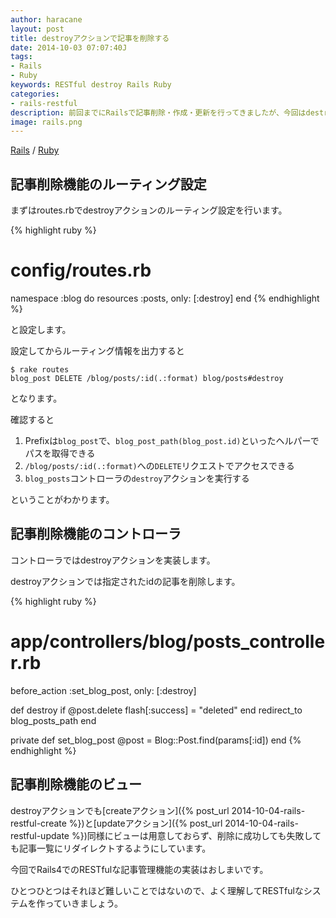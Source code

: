```yaml
---
author: haracane
layout: post
title: destroyアクションで記事を削除する
date: 2014-10-03 07:07:40J
tags:
- Rails
- Ruby
keywords: RESTful destroy Rails Ruby
categories:
- rails-restful
description: 前回までにRailsで記事削除・作成・更新を行ってきましたが、今回はdestroyアクションでRESTfulに記事データを削除します。
image: rails.png
---
```

<!-- tag_links -->
[Rails](/tags/rails/) / [Ruby](/tags/ruby/)

<!-- content -->
## 記事削除機能のルーティング設定

まずはroutes.rbでdestroyアクションのルーティング設定を行います。

{% highlight ruby %}
# config/routes.rb
namespace :blog do
  resources :posts, only: [:destroy]
end
{% endhighlight %}

と設定します。

設定してからルーティング情報を出力すると

    $ rake routes
    blog_post DELETE /blog/posts/:id(.:format) blog/posts#destroy

となります。

確認すると

1. Prefixは`blog_post`で、`blog_post_path(blog_post.id)`といったヘルパーでパスを取得できる
2. `/blog/posts/:id(.:format)`への`DELETE`リクエストでアクセスできる
3. `blog_posts`コントローラの`destroy`アクションを実行する

ということがわかります。

## 記事削除機能のコントローラ

コントローラではdestroyアクションを実装します。

destroyアクションでは指定されたidの記事を削除します。

{% highlight ruby %}
# app/controllers/blog/posts_controller.rb
before_action :set_blog_post, only: [:destroy]

def destroy
  if @post.delete
    flash[:success] = "deleted"
  end
  redirect_to blog_posts_path
end

private
  def set_blog_post
    @post = Blog::Post.find(params[:id])
  end
{% endhighlight %}

## 記事削除機能のビュー

destroyアクションでも[createアクション]({% post_url 2014-10-04-rails-restful-create %})と[updateアクション]({% post_url 2014-10-04-rails-restful-update %})同様にビューは用意しておらず、削除に成功しても失敗しても記事一覧にリダイレクトするようにしています。

今回でRails4でのRESTfulな記事管理機能の実装はおしまいです。

ひとつひとつはそれほど難しいことではないので、よく理解してRESTfulなシステムを作っていきましょう。
